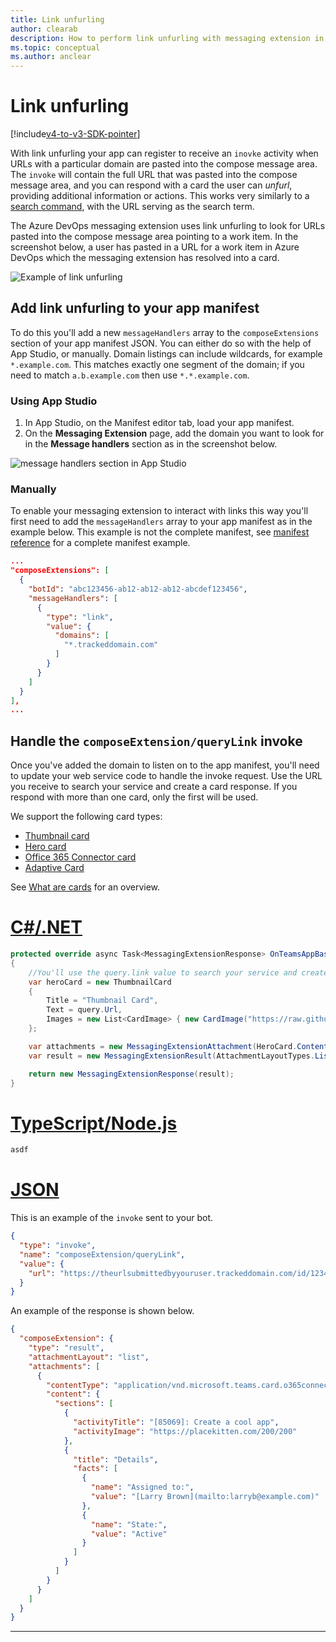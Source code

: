 ```yaml
---
title: Link unfurling
author: clearab
description: How to perform link unfurling with messaging extension in a Microsoft Teams app.
ms.topic: conceptual
ms.author: anclear
---
```

# Link unfurling

[!include[v4-to-v3-SDK-pointer](~/includes/v4-to-v3-pointer-me.md)]

With link unfurling your app can register to receive an `inovke` activity when URLs with a particular domain are pasted into the compose message area. The `invoke` will contain the full URL that was pasted into the compose message area, and you can respond with a card the user can *unfurl*, providing additional information or actions. This works very similarly to a [search command](~/messaging-extensions/how-to/define-search-command.md), with the URL serving as the search term.

The Azure DevOps messaging extension uses link unfurling to look for URLs pasted into the compose message area pointing to a work item. In the screenshot below, a user has pasted in a URL for a work item in Azure DevOps which the messaging extension has resolved into a card.

![Example of link unfurling](~/assets/images/compose-extensions/messagingextensions_linkunfurling.png)

## Add link unfurling to your app manifest

To do this you'll add a new `messageHandlers` array to the `composeExtensions` section of your app manifest JSON. You can either do so with the help of App Studio, or manually. Domain listings can include wildcards, for example `*.example.com`. This matches exactly one segment of the domain; if you need to match `a.b.example.com` then use `*.*.example.com`.

### Using App Studio

1. In App Studio, on the Manifest editor tab, load your app manifest.
1. On the **Messaging Extension** page, add the domain you want to look for in the **Message handlers** section as in the screenshot below.

![message handlers section in App Studio](~/assets/images/link-unfurling.png)

### Manually

To enable your messaging extension to interact with links this way you'll first need to add the `messageHandlers` array to your app manifest as in the example below. This example is not the complete manifest, see [manifest reference](~/resources/schema/manifest-schema.md) for a complete manifest example.

```json
...
"composeExtensions": [
  {
    "botId": "abc123456-ab12-ab12-ab12-abcdef123456",
    "messageHandlers": [
      {
        "type": "link",
        "value": {
          "domains": [
            "*.trackeddomain.com"
          ]
        }
      }
    ]
  }
],
...
```

## Handle the `composeExtension/queryLink` invoke

Once you've added the domain to listen on to the app manifest, you'll need to update your web service code to handle the invoke request. Use the URL you receive to search your service and create a card response. If you respond with more than one card, only the first will be used.

We support the following card types:

* [Thumbnail card](~/task-modules-and-cards/cards/cards-reference.md#thumbnail-card)
* [Hero card](~/task-modules-and-cards/cards/cards-reference.md#hero-card)
* [Office 365 Connector card](~/task-modules-and-cards/cards/cards-reference.md#office-365-connector-card)
* [Adaptive Card](~/task-modules-and-cards/cards/cards-reference.md#adaptive-card)

See [What are cards](~/task-modules-and-cards/what-are-cards.md) for an overview.

# [C#/.NET](#tab/dotnet)

```csharp
protected override async Task<MessagingExtensionResponse> OnTeamsAppBasedLinkQueryAsync(ITurnContext<IInvokeActivity> turnContext, AppBasedLinkQuery query, CancellationToken cancellationToken)
{
    //You'll use the query.link value to search your service and create a card response
    var heroCard = new ThumbnailCard
    {
        Title = "Thumbnail Card",
        Text = query.Url,
        Images = new List<CardImage> { new CardImage("https://raw.githubusercontent.com/microsoft/botframework-sdk/master/icon.png") },
    };

    var attachments = new MessagingExtensionAttachment(HeroCard.ContentType, null, heroCard);
    var result = new MessagingExtensionResult(AttachmentLayoutTypes.List, "result", new[] { attachments }, null, "test unfurl");

    return new MessagingExtensionResponse(result);
}
```

# [TypeScript/Node.js](#tab/typescript)

```typescript
asdf
```

# [JSON](#tab/json)

This is an example of the `invoke` sent to your bot.

```json
{
  "type": "invoke",
  "name": "composeExtension/queryLink",
  "value": {
    "url": "https://theurlsubmittedbyyouruser.trackeddomain.com/id/1234"
  }
}
```

An example of the response is shown below.

```json
{
  "composeExtension": {
    "type": "result",
    "attachmentLayout": "list",
    "attachments": [
      {
        "contentType": "application/vnd.microsoft.teams.card.o365connector",
        "content": {
          "sections": [
            {
              "activityTitle": "[85069]: Create a cool app",
              "activityImage": "https://placekitten.com/200/200"
            },
            {
              "title": "Details",
              "facts": [
                {
                  "name": "Assigned to:",
                  "value": "[Larry Brown](mailto:larryb@example.com)"
                },
                {
                  "name": "State:",
                  "value": "Active"
                }
              ]
            }
          ]
        }
      }
    ]
  }
}
```

* * *
